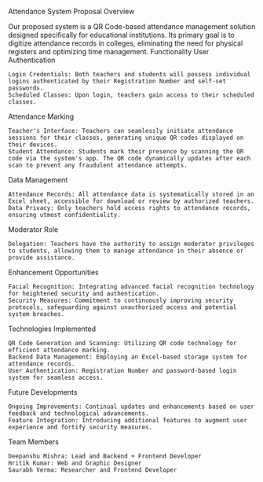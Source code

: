 Attendance System Proposal
Overview

Our proposed system is a QR Code-based attendance management solution designed specifically for educational institutions. Its primary goal is to digitize attendance records in colleges, eliminating the need for physical registers and optimizing time management.
Functionality
User Authentication

    Login Credentials: Both teachers and students will possess individual logins authenticated by their Registration Number and self-set passwords.
    Scheduled Classes: Upon login, teachers gain access to their scheduled classes.

Attendance Marking

    Teacher's Interface: Teachers can seamlessly initiate attendance sessions for their classes, generating unique QR codes displayed on their devices.
    Student Attendance: Students mark their presence by scanning the QR code via the system's app. The QR code dynamically updates after each scan to prevent any fraudulent attendance attempts.

Data Management

    Attendance Records: All attendance data is systematically stored in an Excel sheet, accessible for download or review by authorized teachers.
    Data Privacy: Only teachers hold access rights to attendance records, ensuring utmost confidentiality.

Moderator Role

    Delegation: Teachers have the authority to assign moderator privileges to students, allowing them to manage attendance in their absence or provide assistance.

Enhancement Opportunities

    Facial Recognition: Integrating advanced facial recognition technology for heightened security and authentication.
    Security Measures: Commitment to continuously improving security protocols, safeguarding against unauthorized access and potential system breaches.

Technologies Implemented

    QR Code Generation and Scanning: Utilizing QR code technology for efficient attendance marking.
    Backend Data Management: Employing an Excel-based storage system for attendance records.
    User Authentication: Registration Number and password-based login system for seamless access.

Future Developments

    Ongoing Improvements: Continual updates and enhancements based on user feedback and technological advancements.
    Feature Integration: Introducing additional features to augment user experience and fortify security measures.

Team Members

    Deepanshu Mishra: Lead and Backend + Frontend Developer
    Hritik Kumar: Web and Graphic Designer
    Saurabh Verma: Researcher and Frontend Developer
